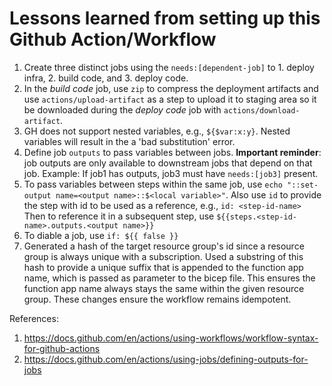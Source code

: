 # Lessons learned from setting up this Github Action/Workflow

1. Create three distinct jobs using the `needs:[dependent-job]` to  1. deploy infra, 2. build code, and 3. deploy code.
2. In the *build code* job, use `zip` to compress the deployment artifacts and use `actions/upload-artifact` as a step to upload it to staging area so it be downloaded during the *deploy code* job with `actions/download-artifact`.
3. GH does not support nested variables, e.g., `${$var:x:y}`.  Nested variables will result in the a 'bad substitution' error.
4. Define job `outputs` to pass variables between jobs.  **Important reminder**: job outputs are only available to downstream jobs that depend on that job.  Example:  If job1 has outputs, job3 must have `needs:[job3]` present.
5. To pass variables between steps within the same job, use `echo "::set-output name=<output name>::$<local variable>"`.  Also use `id` to provide the step with id to be used as a reference, e.g., `id: <step-id-name>`  Then to reference it in a subsequent step, use `${{steps.<step-id-name>.outputs.<output name>}}`
6. To diable a job, use `if: ${{ false }}`
7. Generated a hash of the target resource group's id since a resource group is always unique with a subscription.  Used a substring of this hash to provide a unique suffix that is appended to the function app name, which is passed as parameter to the bicep file.  This ensures the function app name always stays the same within the given resource group.  These changes ensure the workflow remains idempotent.

References:
1. https://docs.github.com/en/actions/using-workflows/workflow-syntax-for-github-actions
2. https://docs.github.com/en/actions/using-jobs/defining-outputs-for-jobs